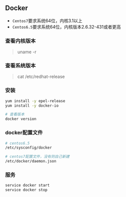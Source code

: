 ## Docker

* `Centos7`要求系统64位，内核3.1以上
* `Centos6.5`要求系统64位，内核版本2.6.32-431或者更高



### 查看内核版本

> uname -r

### 查看系统版本

> cat /etc/redhat-release

### 安装

```bash
yum install -y epel-release
yum install -y docker-io

# 查看版本
docker version
```

### docker配置文件

```bash
# centos6.5
/etc/sysconfig/docker

# centos7配置文件，没有则自己新建
/etc/docker/daemon.json
```

### 服务

```bash
service docker start
service docker stop
```


